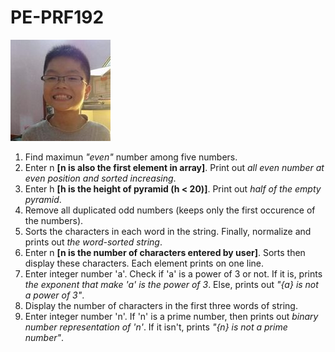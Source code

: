 # PE-PRF192
![](/images/avatar.jpg)
1. Find maximun *"even"* number among five numbers.
2. Enter n **[n is also the first element in array]**. Print out *all even number at even position and sorted increasing*.
3. Enter h **[h is the height of pyramid (h < 20)]**. Print out *half of the empty pyramid*.
4. Remove all duplicated odd numbers (keeps only the first occurence of the numbers).
5. Sorts the characters in each word in the string. Finally, normalize and prints out *the word-sorted string*.
6. Enter n **[n is the number of characters entered by user]**. Sorts then display these characters. Each element prints on one line.
7. Enter integer number 'a'. Check if 'a' is a power of 3 or not. If it is, prints *the exponent that make 'a' is the power of 3*. Else, prints out *"{a} is not a power of 3"*.
8. Display the number of characters in the first three words of string.
9. Enter integer number 'n'. If 'n' is a prime number, then prints out *binary number representation of 'n'*. If it isn't, prints *"{n} is not a prime number"*.
